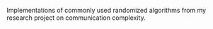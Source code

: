 Implementations of commonly used randomized algorithms from my research project on communication complexity.
